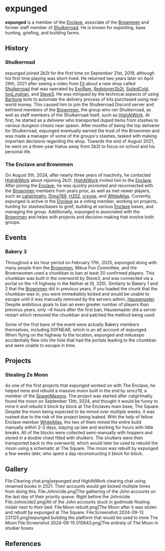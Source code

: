 # expunged

**expunged** is a member of the [Enclave](https://2b2t.miraheze.org/wiki/Enclave), associate of the [Brownmen](https://2b2t.miraheze.org/wiki/Brownmen) and former staff member of [Shulkerroad](https://2b2t.miraheze.org/wiki/Shulkerroad). He is known for exploiting, base hunting, griefing, and building farms.

## History
### Shulkerroad
expunged joined 2b2t for the first time on September 21st, 2019, although his first time playing was short-lived. He returned two years later on April 29th, 2021 after seeing a video from [Fit](https://2b2t.miraheze.org/wiki/Fit) about a new shop called [Shulkerroad](https://2b2t.miraheze.org/wiki/Shulkerroad) that was operated by [ExoRam](https://2b2t.miraheze.org/wiki/ExoRam), [Redstoner2b2t](https://2b2t.miraheze.org/wiki/Redstoner2b2t), [SoiledCold](https://2b2t.miraheze.org/wiki/SoiledCold), [lord_mahan](https://2b2t.miraheze.org/wiki/lord_mahan), and [Steve3](https://2b2t.miraheze.org/wiki/Steve3). He was intrigued by the technical aspects of using [Baritone](https://2b2t.miraheze.org/wiki/Baritone) bots to automate the delivery process of kits purchased using real-world money. This caused him to join the Shulkerroad Discord server and befriend members of the [Brownmen](https://2b2t.miraheze.org/wiki/Brownmen), the group who ran Shulkerroad, as well as staff members of the Shulkerroad itself, such as [HighAtWork](https://2b2t.miraheze.org/wiki/HighAtWork). At first, he started as a deliverer who transported duped items from stashes to various dungeon chests near spawn. After months of being the top deliverer for Shulkerroad, expunged eventually earned the trust of the Brownmen and was made a manager of some of the groups's stashes, tasked with making important decisions regarding the shop. Towards the end of August 2021, he went on a three-year hiatus away from 2b2t to focus on school and his personal life.

### The Enclave and Brownmen
On August 5th, 2024, after nearly three years of inactivity, he contacted [HighAtWork](https://2b2t.miraheze.org/wiki/HighAtWork) about rejoining 2b2t. [HighAtWork](https://2b2t.miraheze.org/wiki/HighAtWork) invited him to the [Enclave](https://2b2t.miraheze.org/wiki/Enclave). After joining the [Enclave](https://2b2t.miraheze.org/wiki/Enclave), he was quickly promoted and reconnected with the [Brownmen](https://2b2t.miraheze.org/wiki/Brownmen) members from years prior, as well as met newer players, such as [catgirlmatty](https://2b2t.miraheze.org/wiki/catgirlmatty), [Dima788](https://2b2t.miraheze.org/wiki/Dima788), [H202](https://2b2t.miraheze.org/wiki/H202), [crxyne](https://2b2t.miraheze.org/wiki/crxyne), and [WhiteAtlas](https://2b2t.miraheze.org/wiki/WhiteAtlas). Currently, expunged is active in the [Enclave](https://2b2t.miraheze.org/wiki/Enclave) as a voting member, working on projects, hunting for stashes/bases to grief, building at various [Enclave](https://2b2t.miraheze.org/wiki/Enclave) bases, and managing the group. Additionally, expunged is associated with the [Brownmen](https://2b2t.miraheze.org/wiki/Brownmen) and helps with projects and decision-making that involve both groups.

## Events
### Bakery 3
Throughout a six hour period on February 17th, 2025, expunged along with many people from the [Brownmen](https://2b2t.miraheze.org/wiki/Brownmen), Mikus Fun Committee, and the Brownwomen used a chunkban to ban at least 20 confirmed players. This chunkban was built in the overworld by Steve3, and was connected via a portal on the +X highway in the Nether at (0, 320). Similarly to Bakery 1 and 2 that the [Brownmen](https://2b2t.miraheze.org/wiki/Brownmen) did in previous years, if you loaded the chunk that the chunkban was in, you were immediately kicked and would be unable to escape until it was manually removed by the servers admin, [Hausemaster](https://2b2t.miraheze.org/wiki/Hausemaster). Despite ambitious goals to ban an even greater number of players than previous years, only ~6 hours after the first ban, Hausemaster did a server restart which removed the chunkban and patched the method being used.

Some of the first bans of the event were actually Bakery members themselves, including D0FNEAR, which is an alt account of expunged. When flying on the highway to the location, expunged and mikuexpo accidentally flew into the hole that had the portals leading to the chunkban and were unable to escape in time.

## Projects
### Stealing Ze Moon
As one of the first projects that expunged worked on with The Enclave, he helped mine and rebuild a massive moon built in the end by smcz19, a member of the [SpawnMasons](https://2b2t.miraheze.org/wiki/SpawnMasons). The project was started after catgirlmatty found the moon on September 13th, 2024, and thought it would be funny to mine it and rebuild it block by block at The Enclaves main base, The Square. Despite the moon being expected to be mined over multiple weeks, it was rushed due to the risk of the project being leaked. With the help of fellow Enclave member [WhiteAtlas](https://2b2t.miraheze.org/wiki/WhiteAtlas), the two of them mined the entire build manually within 2-3 days, staying up late and working for hours with little breaks. All of the blocks were collected semi-manually with hoppers and stored in a double chest filled with shulkers. The shulkers were then transported back to the overworld, which would later be used to rebuild the moon using a schematic at The Square. The moon was rebuilt by expunged a few weeks later, who spent a day reconstructing it block for block.

## Gallery
<gallery widths="120" heights="120">
File:Clearing chat.png|expunged and HighAtWork clearing chat using renamed books in 2021. Their accounts would get kicked multiple times from doing this.
File:Johnicide.png|The gathering of the John accounts on the last day of their priority queue. Right before the Johnicide.
File:Johnicide2.png|All of the John accounts stuck in godmode floating midair next to their bed.
File:Moon rebuilt.png|The Moon after it was stolen and rebuilt by expunged at The Square.
File:Screenshot 2024-09-13 231125.png|expunged building the platform that would be used to mine The Moon
File:Screenshot 2024-09-15 010643.png|The entirety of The Moon in shulker boxes
</gallery>

## References